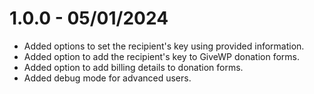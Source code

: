 # 1.0.0 - 05/01/2024
* Added options to set the recipient's key using provided information.
* Added option to add the recipient's key to GiveWP donation forms.
* Added option to add billing details to donation forms.
* Added debug mode for advanced users.
